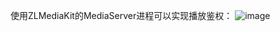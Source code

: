 使用ZLMediaKit的MediaServer进程可以实现播放鉴权：
![image](https://user-images.githubusercontent.com/11495632/67912898-5a625180-fbc6-11e9-9ea0-89bc48b08c9e.png)
